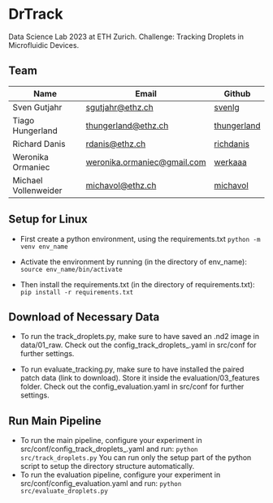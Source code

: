 # DrTrack

Data Science Lab 2023 at ETH Zurich. Challenge: Tracking Droplets in Microfluidic Devices.

## Team
| Name                 | Email               | Github                                        |
| -------------------- | ------------------- | --------------------------------------------- |
| Sven Gutjahr | sgutjahr@ethz.ch | [svenlg](https://github.com/svenlg) |
| Tiago Hungerland     | thungerland@ethz.ch     | [thungerland](https://github.com/thungerland)         |
| Richard Danis        | rdanis@ethz.ch   | [richdanis](https://github.com/richdanis)     |
| Weronika Ormaniec        | weronika.ormaniec@gmail.com   | [werkaaa](https://github.com/werkaaa)     |
| Michael Vollenweider        | michavol@ethz.ch   | [michavol](https://github.com/michavol)     |

## Setup for Linux
- First create a python environment, using the requirements.txt
```python -m venv env_name```

- Activate the environment by running (in the directory of env_name):
```source env_name/bin/activate```

- Then install the requirements.txt (in the directory of requirements.txt):
```pip install -r requirements.txt```

## Download of Necessary Data
- To run the track_droplets.py, make sure to have saved an .nd2 image in data/01_raw.
Check out the config_track_droplets_.yaml in src/conf for further settings.

- To run evaluate_tracking.py, make sure to have installed the paired patch data (link to download). 
Store it inside the evaluation/03_features folder. Check out the config_evaluation.yaml in src/conf for further settings.

## Run Main Pipeline
- To run the main pipeline, configure your experiment in src/conf/config_track_droplets_.yaml and run:
```python src/track_droplets.py```
You can run only the setup part of the python script to setup the directory structure automatically.
- To run the evaluation pipeline, configure your experiment in src/conf/config_evaluation.yaml and run:
```python src/evaluate_droplets.py```